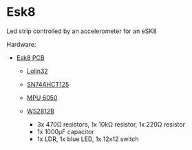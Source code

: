 # Esk8
Led strip controlled by an accelerometer for an eSK8

Hardware:
* [Esk8 PCB](https://easyeda.com/seb.morin/esk8) 
  * [Lolin32](https://wiki.wemos.cc/products:lolin32:lolin32)
  * [SN74AHCT125](https://www.ti.com/product/SN74AHCT125)
  * [MPU 6050](https://invensense.tdk.com/products/motion-tracking/6-axis/mpu-6050/)
  * [WS2812B](https://www.aliexpress.com/wholesale?catId=0&SearchText=ws2812b)

    * 3x 470Ω resistors, 1x 10kΩ resistor, 1x 220Ω resistor
    * 1x 1000μF capacitor
    * 1x LDR, 1x blue LED, 1x 12x12 switch
